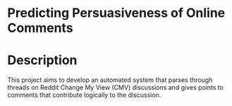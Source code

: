 # Predicting Persuasiveness of Online Comments

# Description
This project aims to develop an automated system that parses through threads on Reddit Change My View (CMV) discussions and gives points to comments that contribute logically to the discussion.
